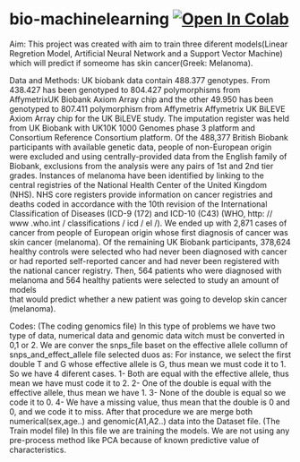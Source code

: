 # bio-machinelearning [![Open In Colab](https://colab.research.google.com/assets/colab-badge.svg)](https://colab.research.google.com/drive/1o4fGZThuhf3F4Sqw8HzDkIi79eeiBax6)
Aim:
This project was created with aim to train three diferent models(Linear Regretion Model, Artificial Neural Network and a 
Support Vector Machine) which will predict if someome has skin cancer(Greek: Melanoma). 

Data and Methods:
UK biobank data contain 488.377 genotypes. 
From 438.427 has been genotyped to 804.427 polymorphisms from AffymetrixUK  Biobank  Axiom  Array  chip and the other 49.950 has been 
genotyped to 807.411 polymorphism from Affymetrix  Affymetrix  UK  BiLEVE  Axiom  Array  chip for the UK  BiLEVE study. 
The imputation register was held from UK Biobank with UK10K 1000 Genomes phase 3 platform and Consortium Reference Consortium platform.
Of the 488,377 British Biobank participants with available genetic data, people of non-European origin were excluded and using 
centrally-provided data from the English family of Biobank, exclusions from the analysis were any pairs of 1st and 2nd tier grades.
Instances of melanoma have been identified by linking to the central registries of the National Health Center of the United Kingdom (NHS).
NHS core registers provide information on cancer registries and deaths coded in accordance with the 10th revision of the International 
Classification of Diseases (ICD-9 (172) and ICD-10 (C43) (WHO, http: // www .who.int / classifications / icd / el /).
We ended up with 2,871 cases of cancer from people of European origin whose first diagnosis of cancer was skin cancer (melanoma). 
Of the remaining UK Biobank participants, 378,624 healthy controls were selected who had never been diagnosed with cancer or had reported 
self-reported cancer and had never been registered with the national cancer registry.
Then, 564 patients who were diagnosed with melanoma and 564 healthy patients were selected to study an amount of models  
that would predict whether a new patient was going to develop skin cancer (melanoma).

Codes:
(The coding genomics file)
In this type of problems we have two type of data, numerical data and genomic data witch must be converted in 0,1 or 2.
We are conver the snps_file baset on the effective allele collumn of snps_and_effect_allele file selected duos as:
For instance, we select the first double T and G whose effective allele is G, thus mean we must code it to 1. 
So we have 4 diferent cases. 1- Both are equal with the effective allele, thus mean we have must code it to 2.
2- One of the double is equal with the effective allele, thus mean we have 1. 3- None of the double is equal so we code it to 0. 
4- We have a missing value, thus mean that the double is 0 and 0, and we code it to miss.
After that procedure we are merge both numerical(sex,age..) and genomic(A1,A2..) data into the Dataset file. 
(The Train model file)
In this file we are training the models. We are not using any pre-process method like PCA because of known predictive value of characteristics.


